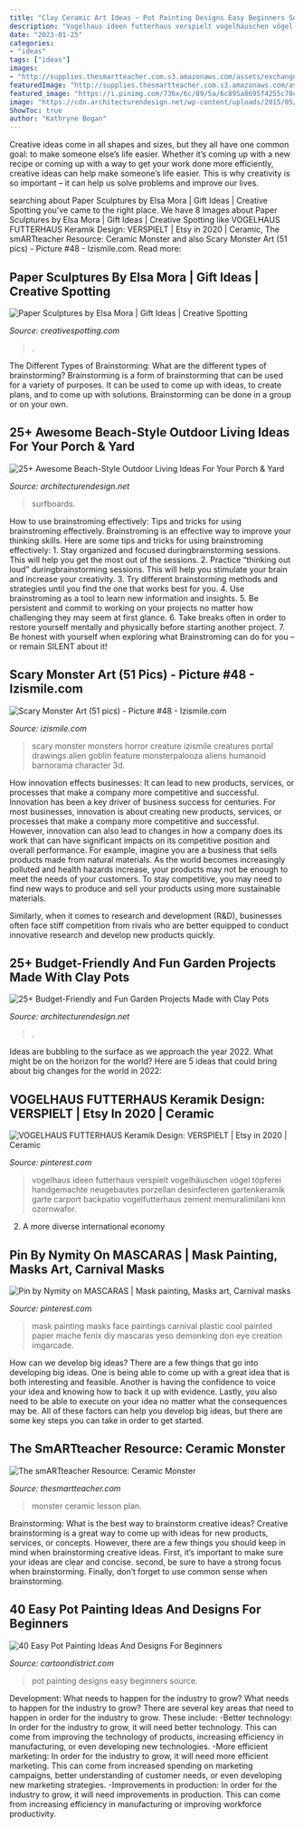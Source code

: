 ```yaml
---
title: "Clay Ceramic Art Ideas ~ Pot Painting Designs Easy Beginners Source"
description: "Vogelhaus ideen futterhaus verspielt vogelhäuschen vögel töpferei handgemachte neugebautes porzellan desinfecteren gartenkeramik garte carport backpatio vogelfutterhaus zement memuralimilani knn ozornwafor"
date: "2023-01-25"
categories:
- "ideas"
tags: ["ideas"]
images:
- "http://supplies.thesmartteacher.com.s3.amazonaws.com/assets/exchange/greenmon.JPG"
featuredImage: "http://supplies.thesmartteacher.com.s3.amazonaws.com/assets/exchange/greenmon.JPG"
featured_image: "https://i.pinimg.com/736x/6c/89/5a/6c895a8695f4255c70c4f898838fca5d.jpg"
image: "https://cdn.architecturendesign.net/wp-content/uploads/2015/05/AD-Clay-Pot-Garden-Projects-10.jpg"
ShowToc: true
author: "Kathryne Bogan"
---
```



Creative ideas come in all shapes and sizes, but they all have one common goal: to make someone else’s life easier. Whether it’s coming up with a new recipe or coming up with a way to get your work done more efficiently, creative ideas can help make someone’s life easier. This is why creativity is so important – it can help us solve problems and improve our lives.

	

		
searching about Paper Sculptures by Elsa Mora | Gift Ideas | Creative Spotting you've came to the right place. We have 8 Images about Paper Sculptures by Elsa Mora | Gift Ideas | Creative Spotting like VOGELHAUS FUTTERHAUS Keramik Design: VERSPIELT | Etsy in 2020 | Ceramic, The smARTteacher Resource: Ceramic Monster and also Scary Monster Art (51 pics) - Picture #48 - Izismile.com. Read more:
		
    
## Paper Sculptures By Elsa Mora | Gift Ideas | Creative Spotting

<img loading=lazy src="https://www.creativespotting.com/wp-content/uploads/2014/10/5453db626f032.jpg" onerror="this.onerror=null;this.src='https://tse4.mm.bing.net/th?id=OIP.eXXcUMUbOn4QyfPgilX-xgHaJ3&amp;pid=15.1';" alt="Paper Sculptures by Elsa Mora | Gift Ideas | Creative Spotting">

_Source: creativespotting.com_

>. 

	

The Different Types of Brainstorming: What are the different types of brainstorming?
Brainstorming is a form of brainstorming that can be used for a variety of purposes. It can be used to come up with ideas, to create plans, and to come up with solutions. Brainstorming can be done in a group or on your own.

    
## 25+ Awesome Beach-Style Outdoor Living Ideas For Your Porch &amp; Yard

<img loading=lazy src="https://cdn.architecturendesign.net/wp-content/uploads/2015/07/AD-Beach-Style-Outdoor-Living-Ideas-17.jpg" onerror="this.onerror=null;this.src='https://tse3.mm.bing.net/th?id=OIP.f4KXxdrTKzKC686p1PpgbAHaJ4&amp;pid=15.1';" alt="25+ Awesome Beach-Style Outdoor Living Ideas For Your Porch &amp; Yard">

_Source: architecturendesign.net_

>surfboards. 

	

How to use brainstroming effectively: Tips and tricks for using brainstroming effectively.
Brainstroming is an effective way to improve your thinking skills. Here are some tips and tricks for using brainstroming effectively: 1. Stay organized and focused duringbrainstorming sessions. This will help you get the most out of the sessions. 2. Practice “thinking out loud” duringbrainstorming sessions. This will help you stimulate your brain and increase your creativity. 3. Try different brainstorming methods and strategies until you find the one that works best for you. 4. Use brainstroming as a tool to learn new information and insights. 5. Be persistent and commit to working on your projects no matter how challenging they may seem at first glance. 6. Take breaks often in order to restore yourself mentally and physically before starting another project. 7. Be honest with yourself when exploring what Brainstroming can do for you – or remain SILENT about it!

    
## Scary Monster Art (51 Pics) - Picture #48 - Izismile.com

<img loading=lazy src="http://img.izismile.com/img/img5/20120420/640/scary_monster_art_640_48.jpg" onerror="this.onerror=null;this.src='https://tse2.mm.bing.net/th?id=OIP.ymPFeqz2Y7pcpGMa0gjwwQHaLH&amp;pid=15.1';" alt="Scary Monster Art (51 pics) - Picture #48 - Izismile.com">

_Source: izismile.com_

>scary monster monsters horror creature izismile creatures portal drawings alien goblin feature monsterpalooza aliens humanoid barnorama character 3d. 

	

How innovation effects businesses: It can lead to new products, services, or processes that make a company more competitive and successful.
Innovation has been a key driver of business success for centuries. For most businesses, innovation is about creating new products, services, or processes that make a company more competitive and successful. However, innovation can also lead to changes in how a company does its work that can have significant impacts on its competitive position and overall performance.
For example, imagine you are a business that sells products made from natural materials. As the world becomes increasingly polluted and health hazards increase, your products may not be enough to meet the needs of your customers. To stay competitive, you may need to find new ways to produce and sell your products using more sustainable materials.

Similarly, when it comes to research and development (R&D), businesses often face stiff competition from rivals who are better equipped to conduct innovative research and develop new products quickly.

    
## 25+ Budget-Friendly And Fun Garden Projects Made With Clay Pots

<img loading=lazy src="https://cdn.architecturendesign.net/wp-content/uploads/2015/05/AD-Clay-Pot-Garden-Projects-10.jpg" onerror="this.onerror=null;this.src='https://tse1.mm.bing.net/th?id=OIP.WZSz21KrV3SEG4mWiS2zPQHaLG&amp;pid=15.1';" alt="25+ Budget-Friendly and Fun Garden Projects Made with Clay Pots">

_Source: architecturendesign.net_

>. 

	

Ideas are bubbling to the surface as we approach the year 2022. What might be on the horizon for the world? Here are 5 ideas that could bring about big changes for the world in 2022:

    
## VOGELHAUS FUTTERHAUS Keramik Design: VERSPIELT | Etsy In 2020 | Ceramic

<img loading=lazy src="https://i.pinimg.com/736x/6c/89/5a/6c895a8695f4255c70c4f898838fca5d.jpg" onerror="this.onerror=null;this.src='https://tse4.mm.bing.net/th?id=OIP.-nxtbPEp-ILGldgPIAzdbgHaJ3&amp;pid=15.1';" alt="VOGELHAUS FUTTERHAUS Keramik Design: VERSPIELT | Etsy in 2020 | Ceramic">

_Source: pinterest.com_

>vogelhaus ideen futterhaus verspielt vogelhäuschen vögel töpferei handgemachte neugebautes porzellan desinfecteren gartenkeramik garte carport backpatio vogelfutterhaus zement memuralimilani knn ozornwafor. 

	

2. A more diverse international economy 

    
## Pin By Nymity On MASCARAS | Mask Painting, Masks Art, Carnival Masks

<img loading=lazy src="https://i.pinimg.com/736x/ae/24/eb/ae24eb7bcdf35a30fe85c4ac5e13ddb9--mask-painting-masky.jpg" onerror="this.onerror=null;this.src='https://tse4.mm.bing.net/th?id=OIP.xV391GQe_-rxyQpv09aWdgHaJ5&amp;pid=15.1';" alt="Pin by Nymity on MASCARAS | Mask painting, Masks art, Carnival masks">

_Source: pinterest.com_

>mask painting masks face paintings carnival plastic cool painted paper mache fenix diy mascaras yeso demonking don eye creation imgarcade. 

	

How can we develop big ideas?
There are a few things that go into developing big ideas. One is being able to come up with a great idea that is both interesting and feasible. Another is having the confidence to voice your idea and knowing how to back it up with evidence. Lastly, you also need to be able to execute on your idea no matter what the consequences may be. All of these factors can help you develop big ideas, but there are some key steps you can take in order to get started.

    
## The SmARTteacher Resource: Ceramic Monster

<img loading=lazy src="http://supplies.thesmartteacher.com.s3.amazonaws.com/assets/exchange/greenmon.JPG" onerror="this.onerror=null;this.src='https://tse1.mm.bing.net/th?id=OIP.obMdYawDvRI0DqPRf1DM5AHaFj&amp;pid=15.1';" alt="The smARTteacher Resource: Ceramic Monster">

_Source: thesmartteacher.com_

>monster ceramic lesson plan. 

	

Brainstorming: What is the best way to brainstorm creative ideas?
Creative brainstorming is a great way to come up with ideas for new products, services, or concepts. However, there are a few things you should keep in mind when brainstorming creative ideas. First, it’s important to make sure your ideas are clear and concise. second, be sure to have a strong focus when brainstorming. Finally, don’t forget to use common sense when brainstorming.

    
## 40 Easy Pot Painting Ideas And Designs For Beginners

<img loading=lazy src="http://www.cartoondistrict.com/wp-content/uploads/2017/08/Easy-Pot-Painting-Ideas-And-Designs-For-Beginners8-1.jpg" onerror="this.onerror=null;this.src='https://tse1.mm.bing.net/th?id=OIP.4k3LAexMJKe__nY7WLlGdwHaLH&amp;pid=15.1';" alt="40 Easy Pot Painting Ideas And Designs For Beginners">

_Source: cartoondistrict.com_

>pot painting designs easy beginners source. 

	

Development: What needs to happen for the industry to grow?
What needs to happen for the industry to grow? 
There are several key areas that need to happen in order for the industry to grow. These include: 
-Better technology: In order for the industry to grow, it will need better technology. This can come from improving the technology of products, increasing efficiency in manufacturing, or even developing new technologies. 
-More efficient marketing: In order for the industry to grow, it will need more efficient marketing. This can come from increased spending on marketing campaigns, better understanding of customer needs, or even developing new marketing strategies. 
-Improvements in production: In order for the industry to grow, it will need improvements in production. This can come from increasing efficiency in manufacturing or improving workforce productivity.

